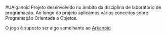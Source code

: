 #UAlganoid
Projeto desenvolvido no âmbito da disciplina de laboratório de programação.
Ao longo do projeto aplicámos vários conceitos sobre Programação Orientada a Objetos.

O jogo é suposto ser algo semelhante ao [Arkanoid](https://en.wikipedia.org/wiki/Arkanoid)
